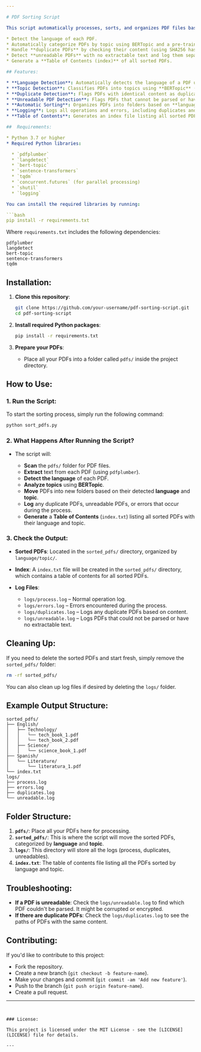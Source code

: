 ```yaml
---

# PDF Sorting Script

This script automatically processes, sorts, and organizes PDF files based on their language and topic. It can:

* Detect the language of each PDF.
* Automatically categorize PDFs by topic using BERTopic and a pre-trained sentence transformer model.
* Handle **duplicate PDFs** by checking their content (using SHA256 hashes).
* Detect **unreadable PDFs** with no extractable text and log them separately.
* Generate a **Table of Contents (index)** of all sorted PDFs.

## Features:

* **Language Detection**: Automatically detects the language of a PDF using `langdetect`.
* **Topic Detection**: Classifies PDFs into topics using **BERTopic** (based on their extracted text).
* **Duplicate Detection**: Flags PDFs with identical content as duplicates.
* **Unreadable PDF Detection**: Flags PDFs that cannot be parsed or have no extractable text.
* **Automatic Sorting**: Organizes PDFs into folders based on **language** and **topic**.
* **Logging**: Logs all operations and errors, including duplicates and unreadable PDFs.
* **Table of Contents**: Generates an index file listing all sorted PDFs with their paths and languages.

##  Requirements:

* Python 3.7 or higher
* Required Python libraries:

  * `pdfplumber`
  * `langdetect`
  * `bert-topic`
  * `sentence-transformers`
  * `tqdm`
  * `concurrent.futures` (for parallel processing)
  * `shutil`
  * `logging`

You can install the required libraries by running:

```bash
pip install -r requirements.txt
```

Where `requirements.txt` includes the following dependencies:

```
pdfplumber
langdetect
bert-topic
sentence-transformers
tqdm
```

## Installation:

1. **Clone this repository**:

   ```bash
   git clone https://github.com/your-username/pdf-sorting-script.git
   cd pdf-sorting-script
   ```

2. **Install required Python packages**:

   ```bash
   pip install -r requirements.txt
   ```

3. **Prepare your PDFs**:

   * Place all your PDFs into a folder called `pdfs/` inside the project directory.

##  How to Use:

### 1. **Run the Script**:

To start the sorting process, simply run the following command:

```bash
python sort_pdfs.py
```

### 2. **What Happens After Running the Script?**

* The script will:

  * **Scan** the `pdfs/` folder for PDF files.
  * **Extract** text from each PDF (using `pdfplumber`).
  * **Detect the language** of each PDF.
  * **Analyze topics** using **BERTopic**.
  * **Move** PDFs into new folders based on their detected **language** and **topic**.
  * **Log** any duplicate PDFs, unreadable PDFs, or errors that occur during the process.
  * **Generate** a **Table of Contents** (`index.txt`) listing all sorted PDFs with their language and topic.

### 3. **Check the Output:**

* **Sorted PDFs**: Located in the `sorted_pdfs/` directory, organized by `language/topic/`.

* **Index**: A `index.txt` file will be created in the `sorted_pdfs/` directory, which contains a table of contents for all sorted PDFs.

* **Log Files**:

  * `logs/process.log` – Normal operation log.
  * `logs/errors.log` – Errors encountered during the process.
  * `logs/duplicates.log` – Logs any duplicate PDFs based on content.
  * `logs/unreadable.log` – Logs PDFs that could not be parsed or have no extractable text.

## Cleaning Up:

If you need to delete the sorted PDFs and start fresh, simply remove the `sorted_pdfs/` folder:

```bash
rm -rf sorted_pdfs/
```

You can also clean up log files if desired by deleting the `logs/` folder.

## Example Output Structure:

```
sorted_pdfs/
├── English/
│   ├── Technology/
│   │   └── tech_book_1.pdf
│   │   └── tech_book_2.pdf
│   ├── Science/
│   │   └── science_book_1.pdf
├── Spanish/
│   └── Literature/
│       └── literatura_1.pdf
└── index.txt
logs/
├── process.log
├── errors.log
├── duplicates.log
└── unreadable.log
```

## Folder Structure:

1. **`pdfs/`**: Place all your PDFs here for processing.
2. **`sorted_pdfs/`**: This is where the script will move the sorted PDFs, categorized by **language** and **topic**.
3. **`logs/`**: This directory will store all the logs (process, duplicates, unreadables).
4. **`index.txt`**: The table of contents file listing all the PDFs sorted by language and topic.

## Troubleshooting:

* **If a PDF is unreadable**: Check the `logs/unreadable.log` to find which PDF couldn't be parsed. It might be corrupted or encrypted.
* **If there are duplicate PDFs**: Check the `logs/duplicates.log` to see the paths of PDFs with the same content.

## Contributing:

If you'd like to contribute to this project:

* Fork the repository.
* Create a new branch (`git checkout -b feature-name`).
* Make your changes and commit (`git commit -am 'Add new feature'`).
* Push to the branch (`git push origin feature-name`).
* Create a pull request.

---
```


### License:

This project is licensed under the MIT License - see the [LICENSE](LICENSE) file for details.

---

